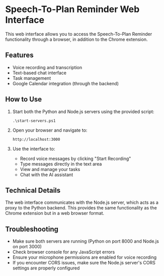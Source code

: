 # Speech-To-Plan Reminder Web Interface

This web interface allows you to access the Speech-To-Plan Reminder functionality through a browser, in addition to the Chrome extension.

## Features

- Voice recording and transcription
- Text-based chat interface
- Task management
- Google Calendar integration (through the backend)

## How to Use

1. Start both the Python and Node.js servers using the provided script:
   ```
   .\start-servers.ps1
   ```

2. Open your browser and navigate to:
   ```
   http://localhost:3000
   ```

3. Use the interface to:
   - Record voice messages by clicking "Start Recording"
   - Type messages directly in the text area
   - View and manage your tasks
   - Chat with the AI assistant

## Technical Details

The web interface communicates with the Node.js server, which acts as a proxy to the Python backend. This provides the same functionality as the Chrome extension but in a web browser format.

## Troubleshooting

- Make sure both servers are running (Python on port 8000 and Node.js on port 3000)
- Check browser console for any JavaScript errors
- Ensure your microphone permissions are enabled for voice recording
- If you encounter CORS issues, make sure the Node.js server's CORS settings are properly configured
